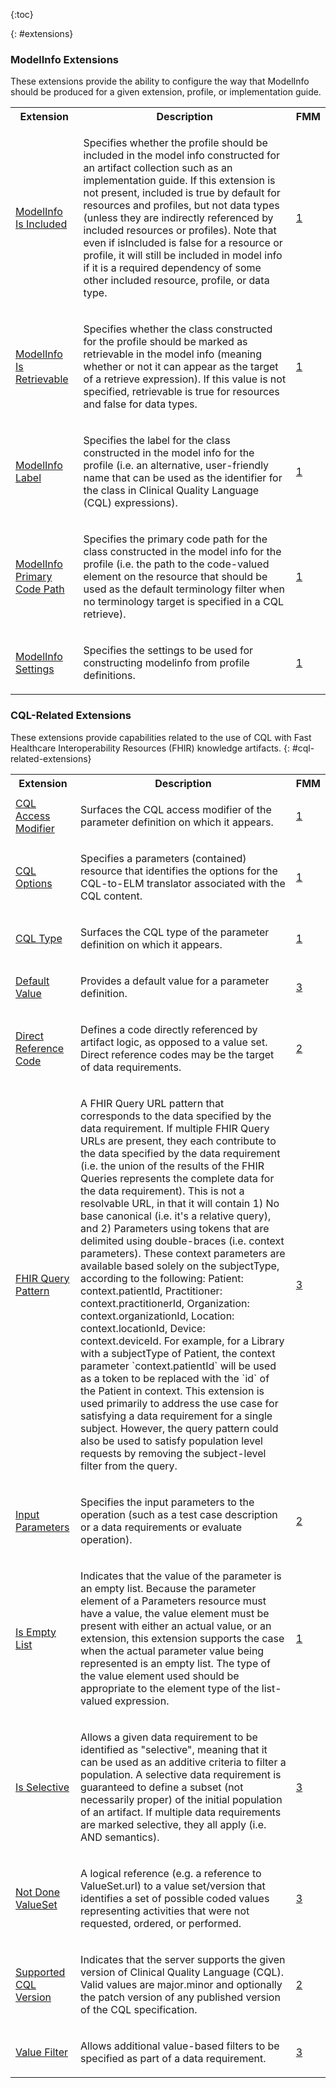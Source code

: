 {:toc}

{: #extensions}

### ModelInfo Extensions

These extensions provide the ability to configure the way that ModelInfo should be produced for a given extension, profile, or implementation guide.

<table class="grid">
  <tr><th>Extension</th><th>Description</th><th>FMM</th></tr>
 <tr><td><a href="{{site.data.fhir.ver.ext}}/StructureDefinition-cqf-modelInfo-isIncluded.html">ModelInfo Is Included</a> </td><td><p>Specifies whether the profile should be included in the model info constructed for an artifact collection such as an implementation guide. If this extension is not present, included is true by default for resources and profiles, but not data types (unless they are indirectly referenced by included resources or profiles). Note that even if isIncluded is false for a resource or profile, it will still be included in model info if it is a required dependency of some other included resource, profile, or data type.</p></td><td> <a class="fmm" href="http://hl7.org/fhir/versions.html#maturity" title="Maturity Level">1</a></td></tr>
 <tr><td><a href="{{site.data.fhir.ver.ext}}/StructureDefinition-cqf-modelInfo-isRetrievable.html">ModelInfo Is Retrievable</a> </td><td><p>Specifies whether the class constructed for the profile should be marked as retrievable in the model info (meaning whether or not it can appear as the target of a retrieve expression). If this value is not specified, retrievable is true for resources and false for data types.</p></td><td> <a class="fmm" href="http://hl7.org/fhir/versions.html#maturity" title="Maturity Level">1</a></td></tr>
 <tr><td><a href="{{site.data.fhir.ver.ext}}/StructureDefinition-cqf-modelInfo-label.html">ModelInfo Label</a> </td><td><p>Specifies the label for the class constructed in the model info for the profile (i.e. an alternative, user-friendly name that can be used as the identifier for the class in Clinical Quality Language (CQL) expressions).</p></td><td> <a class="fmm" href="http://hl7.org/fhir/versions.html#maturity" title="Maturity Level">1</a></td></tr>
 <tr><td><a href="{{site.data.fhir.ver.ext}}/StructureDefinition-cqf-modelInfo-primaryCodePath.html">ModelInfo Primary Code Path</a> </td><td><p>Specifies the primary code path for the class constructed in the model info for the profile (i.e. the path to the code-valued element on the resource that should be used as the default terminology filter when no terminology target is specified in a CQL retrieve).</p></td><td> <a class="fmm" href="http://hl7.org/fhir/versions.html#maturity" title="Maturity Level">1</a></td></tr>
 <tr><td><a href="{{site.data.fhir.ver.ext}}/StructureDefinition-cqf-modelInfoSettings.html">ModelInfo Settings</a> </td><td><p>Specifies the settings to be used for constructing modelinfo from profile definitions.</p></td><td> <a class="fmm" href="http://hl7.org/fhir/versions.html#maturity" title="Maturity Level">1</a></td></tr>
</table>

### CQL-Related Extensions

These extensions provide capabilities related to the use of CQL with Fast Healthcare Interoperability Resources (FHIR) knowledge artifacts.
{: #cql-related-extensions}
<table class="grid">
  <tr><th>Extension</th><th>Description</th><th>FMM</th></tr>
 <tr><td><a href="{{site.data.fhir.ver.ext}}/StructureDefinition-cqf-cqlAccessModifier.html">CQL Access Modifier</a> </td><td><p>Surfaces the CQL access modifier of the parameter definition on which it appears.</p></td><td> <a class="fmm" href="http://hl7.org/fhir/versions.html#maturity" title="Maturity Level">1</a></td></tr>
 <tr><td><a href="{{site.data.fhir.ver.ext}}/StructureDefinition-cqf-cqlOptions.html">CQL Options</a> </td><td><p>Specifies a parameters (contained) resource that identifies the options for the CQL-to-ELM translator associated with the CQL content.</p></td><td> <a class="fmm" href="http://hl7.org/fhir/versions.html#maturity" title="Maturity Level">1</a></td></tr>
 <tr><td><a href="{{site.data.fhir.ver.ext}}/StructureDefinition-cqf-cqlType.html">CQL Type</a> </td><td><p>Surfaces the CQL type of the parameter definition on which it appears.</p></td><td> <a class="fmm" href="http://hl7.org/fhir/versions.html#maturity" title="Maturity Level">1</a></td></tr>
 <tr><td><a href="{{site.data.fhir.ver.ext}}/StructureDefinition-cqf-defaultValue.html">Default Value</a> </td><td><p>Provides a default value for a parameter definition.</p></td><td> <a class="fmm" href="http://hl7.org/fhir/versions.html#maturity" title="Maturity Level">3</a></td></tr>
 <tr><td><a href="{{site.data.fhir.ver.ext}}/StructureDefinition-cqf-directReferenceCode.html">Direct Reference Code</a> </td><td><p>Defines a code directly referenced by artifact logic, as opposed to a value set. Direct reference codes may be the target of data requirements.</p></td><td> <a class="fmm" href="http://hl7.org/fhir/versions.html#maturity" title="Maturity Level">2</a></td></tr>
 <tr><td><a href="{{site.data.fhir.ver.ext}}/StructureDefinition-cqf-fhirQueryPattern.html">FHIR Query Pattern</a> </td><td><p>A FHIR Query URL pattern that corresponds to the data specified by the data requirement. If multiple FHIR Query URLs are present, they each contribute to the data specified by the data requirement (i.e. the union of the results of the FHIR Queries represents the complete data for the data requirement). This is not a resolvable URL, in that it will contain 1) No base canonical (i.e. it's a relative query), and 2) Parameters using tokens that are delimited using double-braces (i.e. context parameters). These context parameters are available based solely on the subjectType, according to the following: Patient: context.patientId, Practitioner: context.practitionerId, Organization: context.organizationId, Location: context.locationId, Device: context.deviceId. For example, for a Library with a subjectType of Patient, the context parameter `context.patientId` will be used as a token to be replaced with the `id` of the Patient in context. This extension is used primarily to address the use case for satisfying a data requirement for a single subject. However, the query pattern could also be used to satisfy population level requests by removing the subject-level filter from the query.</p></td><td> <a class="fmm" href="http://hl7.org/fhir/versions.html#maturity" title="Maturity Level">3</a></td></tr>
 <tr><td><a href="{{site.data.fhir.ver.ext}}/StructureDefinition-cqf-inputParameters.html">Input Parameters</a> </td><td><p>Specifies the input parameters to the operation (such as a test case description or a data requirements or evaluate operation).</p></td><td> <a class="fmm" href="http://hl7.org/fhir/versions.html#maturity" title="Maturity Level">2</a></td></tr>
 <tr><td><a href="{{site.data.fhir.ver.ext}}/StructureDefinition-cqf-isEmptyList.html">Is Empty List</a> </td><td><p>Indicates that the value of the parameter is an empty list. Because the parameter element of a Parameters resource must have a value, the value element must be present with either an actual value, or an extension, this extension supports the case when the actual parameter value being represented is an empty list. The type of the value element used should be appropriate to the element type of the list-valued expression.</p></td><td> <a class="fmm" href="http://hl7.org/fhir/versions.html#maturity" title="Maturity Level">1</a></td></tr>
 <tr><td><a href="{{site.data.fhir.ver.ext}}/StructureDefinition-cqf-isSelective.html">Is Selective</a> </td><td><p>Allows a given data requirement to be identified as &quot;selective&quot;, meaning that it can be used as an additive criteria to filter a population. A selective data requirement is guaranteed to define a subset (not necessarily proper) of the initial population of an artifact. If multiple data requirements are marked selective, they all apply (i.e. AND semantics).</p></td><td> <a class="fmm" href="http://hl7.org/fhir/versions.html#maturity" title="Maturity Level">3</a></td></tr>
 <tr><td><a href="{{site.data.fhir.ver.ext}}/StructureDefinition-cqf-notDoneValueSet.html">Not Done ValueSet</a> </td><td><p>A logical reference (e.g. a reference to ValueSet.url) to a value set/version that identifies a set of possible coded values representing activities that were not requested, ordered, or performed.</p></td><td> <a class="fmm" href="http://hl7.org/fhir/versions.html#maturity" title="Maturity Level">3</a></td></tr>
 <tr><td><a href="{{site.data.fhir.ver.ext}}/StructureDefinition-cqf-supportedCqlVersion.html">Supported CQL Version</a> </td><td><p>Indicates that the server supports the given version of Clinical Quality Language (CQL). Valid values are major.minor and optionally the patch version of any published version of the CQL specification.</p></td><td> <a class="fmm" href="http://hl7.org/fhir/versions.html#maturity" title="Maturity Level">2</a></td></tr>
 <tr><td><a href="{{site.data.fhir.ver.ext}}/StructureDefinition-cqf-valueFilter.html">Value Filter</a> </td><td><p>Allows additional value-based filters to be specified as part of a data requirement.</p></td><td> <a class="fmm" href="http://hl7.org/fhir/versions.html#maturity" title="Maturity Level">3</a></td></tr>
</table>

